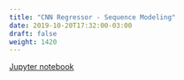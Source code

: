 ```yaml
---
title: "CNN Regressor - Sequence Modeling"
date: 2019-10-20T17:32:00-03:00
draft: false
weight: 1420
---
```


[Jupyter notebook](https://nbviewer.jupyter.org/github/gmoncarz/machine_learning_tour/blob/master/notebooks/11_cnn/regressor/01_sequence_template.ipynb)

<div> 
    <object type="text/html" width="100%" height="1000" data="https://nbviewer.jupyter.org/github/gmoncarz/machine_learning_tour/blob/master/notebooks/11_cnn/regressor/01_sequence_template.ipynb">
    </object>
</div>
